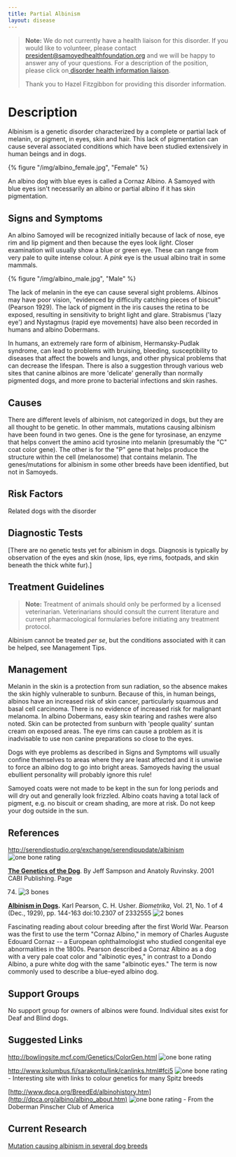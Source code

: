 ```yaml
---
title: Partial Albinism
layout: disease
---
```


> **Note:** We do not currently have a health liaison for this disorder. If you would like to volunteer, please contact[ president@samoyedhealthfoundation.org](mailto:president@samoyedhealthfoundation.org?subject=Questions%20about%20becoming%20a%20Health%20Information%20Liaison%20or%20Reviewer) and we will be happy to answer any of your questions.
> For a description of the position, please click on[ disorder health information liaison](/become-a-health-information-liaison).
>
> Thank you to Hazel Fitzgibbon for providing this disorder information.

# Description

Albinism is a genetic disorder characterized by a complete or partial
lack of melanin, or pigment, in eyes, skin and hair. This lack of
pigmentation can cause several associated conditions which have been
studied extensively in human beings and in dogs.

{% figure "/img/albino_female.jpg", "Female" %}

An albino dog with blue eyes is called a Cornaz Albino. A Samoyed with
blue eyes isn't necessarily an albino or partial albino if it has skin
pigmentation.

## Signs and Symptoms

An albino Samoyed will be recognized initially because of lack of nose,
eye rim and lip pigment and then because the eyes look _light_. Closer
examination will usually show a blue or green eye. These can range from
very pale to quite intense colour. A _pink_ eye is the usual albino
trait in some mammals.

{% figure "/img/albino_male.jpg", "Male" %}

The lack of melanin in the eye can cause several sight problems. Albinos
may have poor vision, "evidenced by difficulty catching pieces of
biscuit" (Pearson 1929). The lack of pigment in the iris causes the
retina to be exposed, resulting in sensitivity to bright light and
glare. Strabismus ('lazy eye') and Nystagmus (rapid eye movements) have
also been recorded in humans and albino Dobermans.

In humans, an extremely rare form of albinism, Hermansky-Pudlak
syndrome, can lead to problems with bruising, bleeding, susceptibility
to diseases that affect the bowels and lungs, and other physical
problems that can decrease the lifespan. There is also a suggestion
through various web sites that canine albinos are more 'delicate'
generally than normally pigmented dogs, and more prone to bacterial
infections and skin rashes.

## Causes

There are different levels of albinism, not categorized in dogs, but
they are all thought to be genetic. In other mammals, mutations causing
albinism have been found in two genes. One is the gene for tyrosinase,
an enzyme that helps convert the amino acid tyrosine into melanin
(presumably the "C" coat color gene). The other is for the "P" gene
that helps produce the structure within the cell (melanosome) that
contains melanin. The genes/mutations for albinism in some other breeds have
been identified, but not in Samoyeds.

## Risk Factors

Related dogs with the disorder

## Diagnostic Tests

\[There are no genetic tests yet for albinism in dogs. Diagnosis is
typically by observation of the eyes and skin (nose, lips, eye rims,
footpads, and skin beneath the thick white fur).]

## Treatment Guidelines

> **Note:** Treatment of animals should only be performed by a licensed
> veterinarian. Veterinarians should consult the current literature and
> current pharmacological formularies before initiating any treatment
> protocol.

Albinism cannot be treated _per se_, but the conditions associated with
it can be helped, see Management Tips.

## Management

Melanin in the skin is a protection from sun radiation, so the absence
makes the skin highly vulnerable to sunburn. Because of this, in human
beings, albinos have an increased risk of skin cancer, particularly
squamous and basal cell carcinoma. There is no evidence of increased
risk for malignant melanoma. In albino Dobermans, easy skin tearing and
rashes were also noted. Skin can be protected from sunburn with 'people
quality' suntan cream on exposed areas. The eye rims can cause a problem
as it is inadvisable to use non canine preparations so close to the
eyes.

Dogs with eye problems as described in Signs and Symptoms will usually
confine themselves to areas where they are least affected and it is
unwise to force an albino dog to go into bright areas. Samoyeds having
the usual ebullient personality will probably ignore this rule!

Samoyed coats were not made to be kept in the sun for long periods and
will dry out and generally look frizzled. Albino coats having a total
lack of pigment, e.g. no biscuit or cream shading, are more at risk. Do
not keep your dog outside in the sun.

## References

<http://serendipstudio.org/exchange/serendipupdate/albinism> ![one
bone
rating](/img/1-bone.gif)

**[The Genetics of the
Dog](http://books.google.com/books?id=bgZwjdB4xgEC&pg=PA74&dq=cornaz+albino&sig=XOr0NRAblHF-TOUtUzpjrxrTDgI)**.
By Jeff Sampson and Anatoly Ruvinsky. 2001 CABI Publishing. Page

74. ![3 bones](/img/3-bones.gif)

**[Albinism in Dogs](https://www.jstor.org/stable/2332555?seq=1#page_scan_tab_contents).**
Karl Pearson, C. H. Usher. _Biometrika_, Vol. 21, No. 1 of 4 (Dec., 1929), pp. 144-163 doi:10.2307 of 2332555 ![2 bones](/img/2-bones.gif)

Fascinating reading about colour breeding after the first World War.
Pearson was the first to use the term "Cornaz Albino," in memory of
Charles Auguste Edouard Cornaz -- a European ophthalmologist who studied
congenital eye abnormalities in the 1800s. Pearson described a Cornaz
Albino as a dog with a very pale coat color and "albinotic eyes," in
contrast to a Dondo Albino, a pure white dog with the same "albinotic
eyes." The term is now commonly used to describe a blue-eyed albino
dog.

## Support Groups

No support group for owners of albinos were found. Individual sites
exist for Deaf and Blind dogs.

## Suggested Links

<http://bowlingsite.mcf.com/Genetics/ColorGen.html> ![one
bone
rating](/img/1-bone.gif)

<http://www.kolumbus.fi/sarakontu/link/canlinks.html#fci5>
![one bone
rating](/img/1-bone.gif) - Interesting site with links to colour genetics
for many Spitz breeds

[http://www.dpca.org/BreedEd/albinohistory.htm](http://dpca.org/albino/albino_about.htm) ![one
bone
rating](/img/1-bone.gif) - From the Doberman Pinscher Club of America

## Current Research

[Mutation causing albinism in several dog breeds](/diseases/albinism-current-research/)
